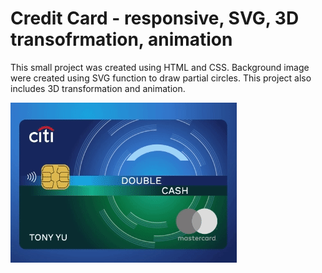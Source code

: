 # Credit Card - responsive, SVG, 3D transofrmation, animation

This small project was created using HTML and CSS.  Background image were created using SVG <circle> function to draw partial circles.  This project also includes 3D transformation and animation.

![me](https://github.com/xTonyYu/credit_card/blob/main/assets/citicard.gif)


